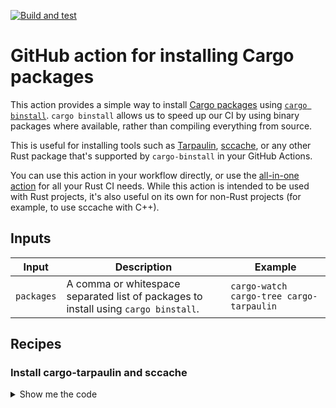 [![Build and test](https://github.com/brndnmtthws/rust-action-cargo-binstall/actions/workflows/build-and-test.yml/badge.svg)](https://github.com/brndnmtthws/rust-action-cargo-binstall/actions/workflows/build-and-test.yml)

# GitHub action for installing Cargo packages

This action provides a simple way to install
[Cargo packages](https://doc.rust-lang.org/cargo/commands/cargo-install.html)
using [`cargo binstall`](https://github.com/cargo-bins/cargo-binstall). `cargo
binstall` allows us to speed up our CI by using binary packages where
available, rather than compiling everything from source.

This is useful for installing tools such as
[Tarpaulin](https://github.com/xd009642/tarpaulin),
[sccache](https://github.com/mozilla/sccache), or any other Rust package that's
supported by `cargo-binstall` in your GitHub Actions.

You can use this action in your workflow directly, or use the [all-in-one
action](https://github.com/brndnmtthws/rust-action) for all your Rust CI needs.
While this action is intended to be used with Rust projects, it's also useful
on its own for non-Rust projects (for example, to use sccache with C++).

## Inputs

| Input      | Description                                                                         | Example                                  |
| ---------- | ----------------------------------------------------------------------------------- | ---------------------------------------- |
| `packages` | A comma or whitespace separated list of packages to install using `cargo binstall`. | `cargo-watch cargo-tree cargo-tarpaulin` |

## Recipes

### Install cargo-tarpaulin and sccache

<details>
  <summary>Show me the code</summary>

```yaml
- uses: brndnmtthws/rust-action-cargo-binstall@v1
  with:
    packages: cargo-tarpaulin sccache
```

</details>
